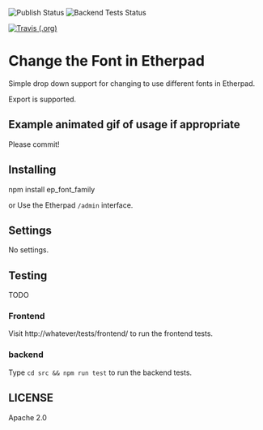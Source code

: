 ![Publish Status](https://github.com/ether/ep_font_family/workflows/Node.js%20Package/badge.svg) ![Backend Tests Status](https://github.com/ether/ep_font_family/workflows/Backend%20tests/badge.svg)

[![Travis (.org)](https://api.travis-ci.org/JohnMcLear/ep_font_family.git.svg?branch=develop)](https://travis-ci.org/github/JohnMcLear/ep_font_family.git)

# Change the Font in Etherpad
Simple drop down support for changing to use different fonts in Etherpad.

Export is supported.

## Example animated gif of usage if appropriate
Please commit!

## Installing
npm install ep_font_family

or Use the Etherpad ``/admin`` interface.

## Settings
No settings.

## Testing
TODO

### Frontend

Visit http://whatever/tests/frontend/ to run the frontend tests.

### backend

Type ``cd src && npm run test`` to run the backend tests.

## LICENSE
Apache 2.0
